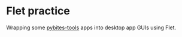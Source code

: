 # Flet practice

Wrapping some [pybites-tools](https://github.com/PyBites-Open-Source/pybites-tools) apps into desktop app GUIs using Flet.
